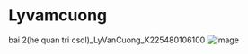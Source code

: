# Lyvamcuong
bai 2(he quan tri csdl)_LyVanCuong_K225480106100
![image](https://github.com/user-attachments/assets/2e02fbf7-f86d-4df2-8d96-8bcab6c77904)
